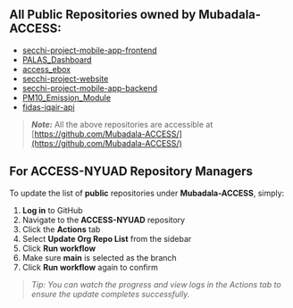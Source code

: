 <!-- START_ORG_REPOS -->
## All Public Repositories owned by Mubadala-ACCESS: 

- [secchi-project-mobile-app-frontend](https://github.com/Mubadala-ACCESS/secchi-project-mobile-app-frontend)
- [PALAS_Dashboard](https://github.com/Mubadala-ACCESS/PALAS_Dashboard)
- [access_ebox](https://github.com/Mubadala-ACCESS/access_ebox)
- [secchi-project-website](https://github.com/Mubadala-ACCESS/secchi-project-website)
- [secchi-project-mobile-app-backend](https://github.com/Mubadala-ACCESS/secchi-project-mobile-app-backend)
- [PM10_Emission_Module](https://github.com/Mubadala-ACCESS/PM10_Emission_Module)
- [fidas-iqair-api](https://github.com/Mubadala-ACCESS/fidas-iqair-api)
<!-- END_ORG_REPOS -->
> **_Note:_** All the above repositories are accessible at [https://github.com/Mubadala-ACCESS/](https://github.com/Mubadala-ACCESS/)

## For ACCESS-NYUAD Repository Managers
To update the list of **public** repositories under **Mubadala-ACCESS**, simply:
1. **Log in** to GitHub  
2. Navigate to the **ACCESS-NYUAD** repository  
3. Click the **Actions** tab  
4. Select **Update Org Repo List** from the sidebar  
5. Click **Run workflow**  
6. Make sure **main** is selected as the branch  
7. Click **Run workflow** again to confirm  

>  _Tip: You can watch the progress and view logs in the Actions tab to ensure the update completes successfully._
